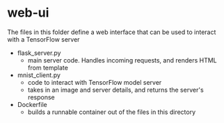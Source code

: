 # web-ui

The files in this folder define a web interface that can be used to interact with a TensorFlow server

- flask_server.py
  - main server code. Handles incoming requests, and renders HTML from template
- mnist_client.py
  - code to interact with TensorFlow model server
  - takes in an image and server details, and returns the server's response
- Dockerfile
  - builds a runnable container out of the files in this directory